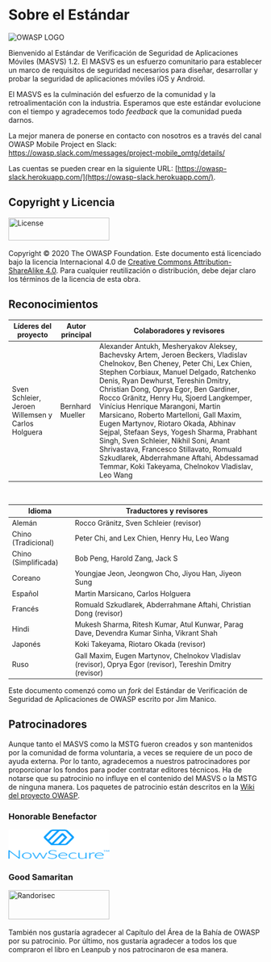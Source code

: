 # Sobre el Estándar

<img src="images/OWASP_logo.png" title="OWASP LOGO" />

Bienvenido al Estándar de Verificación de Seguridad de Aplicaciones Móviles (MASVS) 1.2. El MASVS es un esfuerzo comunitario para establecer un marco de requisitos de seguridad necesarios para diseñar, desarrollar y probar la seguridad de aplicaciones móviles iOS y Android.

El MASVS es la culminación del esfuerzo de la comunidad y la retroalimentación con la industria. Esperamos que este estándar evolucione con el tiempo y agradecemos todo _feedback_ que la comunidad pueda darnos.

La mejor manera de ponerse en contacto con nosotros es a través del canal OWASP Mobile Project en Slack: <https://owasp.slack.com/messages/project-mobile_omtg/details/>

Las cuentas se pueden crear en la siguiente URL: [https://owasp-slack.herokuapp.com/](https://owasp-slack.herokuapp.com/).

## Copyright y Licencia

[<img src="images/CC-license.png" title="License" width="200px" height="45px" />](https://creativecommons.org/licenses/by-sa/4.0/)

Copyright © 2020 The OWASP Foundation. Este documento está licenciado bajo la licencia Internacional 4.0 de [Creative Commons Attribution-ShareAlike 4.0](https://creativecommons.org/licenses/by-sa/4.0/). Para cualquier reutilización o distribución, debe dejar claro los términos de la licencia de esta obra.

<!-- \pagebreak -->

## Reconocimientos

| Líderes del proyecto | Autor principal | Colaboradores y revisores
| ------- | --- | ----------------- |
| Sven Schleier, Jeroen Willemsen y Carlos Holguera | Bernhard Mueller | Alexander Antukh, Mesheryakov Aleksey, Bachevsky Artem, Jeroen Beckers, Vladislav Chelnokov, Ben Cheney, Peter Chi, Lex Chien, Stephen Corbiaux, Manuel Delgado, Ratchenko Denis, Ryan Dewhurst, Tereshin Dmitry, Christian Dong, Oprya Egor, Ben Gardiner, Rocco Gränitz, Henry Hu, Sjoerd Langkemper, Vinícius Henrique Marangoni, Martin Marsicano, Roberto Martelloni, Gall Maxim, Eugen Martynov, Riotaro Okada, Abhinav Sejpal, Stefaan Seys, Yogesh Sharma, Prabhant Singh, Sven Schleier, Nikhil Soni, Anant Shrivastava, Francesco Stillavato, Romuald Szkudlarek, Abderrahmane Aftahi, Abdessamad Temmar, Koki Takeyama, Chelnokov Vladislav, Leo Wang |

<br/>

| Idioma | Traductores y revisores |
| --- | ------------------------------ |
| Alemán | Rocco Gränitz, Sven Schleier (revisor) |
| Chino (Tradicional)| Peter Chi, and Lex Chien, Henry Hu, Leo Wang |
| Chino (Simplificada) | Bob Peng, Harold Zang, Jack S |
| Coreano | Youngjae Jeon, Jeongwon Cho, Jiyou Han, Jiyeon Sung |
| Español | Martin Marsicano, Carlos Holguera |
| Francés | Romuald Szkudlarek, Abderrahmane Aftahi, Christian Dong (revisor) |
| Hindi | Mukesh Sharma, Ritesh Kumar, Atul Kunwar, Parag Dave, Devendra Kumar Sinha, Vikrant Shah |
| Japonés | Koki Takeyama, Riotaro Okada (revisor) |
| Ruso | Gall Maxim, Eugen Martynov, Chelnokov Vladislav (revisor), Oprya Egor (revisor), Tereshin Dmitry (revisor) |

Este documento comenzó como un _fork_ del Estándar de Verificación de Seguridad de Aplicaciones de OWASP escrito por Jim Manico.

## Patrocinadores

Aunque tanto el MASVS como la MSTG fueron creados y son mantenidos por la comunidad de forma voluntaria, a veces se requiere de un poco de ayuda externa. Por lo tanto, agradecemos a nuestros patrocinadores por proporcionar los fondos para poder contratar editores técnicos. Ha de notarse que su patrocinio no influye en el contenido del MASVS o la MSTG de ninguna manera. Los paquetes de patrocinio están descritos en la [Wiki del proyecto OWASP](https://owasp.org/www-project-mobile-security-testing-guide/#div-sponsorship "OWASP Mobile Security Testing Guide Sponsorship Packages").

### Honorable Benefactor

[<img src="images/NowSecure_logo.png" title="NowSecure" width="200px" height="58px" />](https://www.nowsecure.com/ "NowSecure")

### Good Samaritan

[<img src="images/Randorisec_logo.png" title="Randorisec" width="200px" height="58px" />](https://www.randorisec.fr/ "RandoriSec")

También nos gustaría agradecer al Capítulo del Área de la Bahía de OWASP por su patrocinio. Por último, nos gustaría agradecer a todos los que compraron el libro en Leanpub y nos patrocinaron de esa manera.
